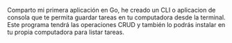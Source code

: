 Comparto mi primera aplicación en Go, he creado un CLI o aplicacion de consola que te permita guardar tareas en tu computadora desde la terminal. Este programa tendrá las operaciones CRUD y también lo podrás instalar en tu propia computadora para listar tareas.
